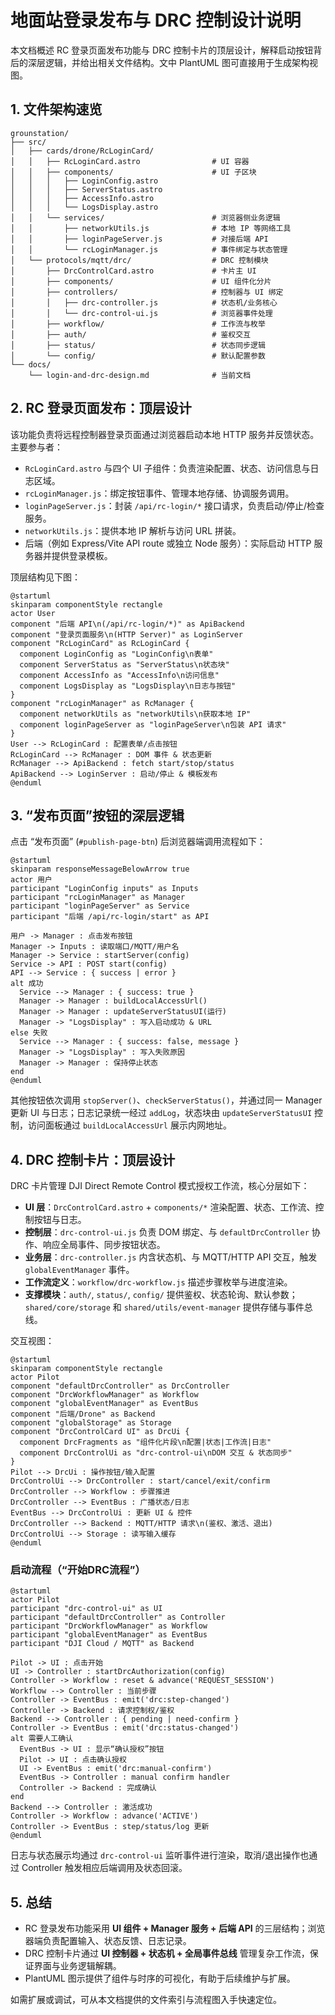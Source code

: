 # 地面站登录发布与 DRC 控制设计说明

本文档概述 RC 登录页面发布功能与 DRC 控制卡片的顶层设计，解释启动按钮背后的深层逻辑，并给出相关文件结构。文中 PlantUML 图可直接用于生成架构视图。

## 1. 文件架构速览

```
grounstation/
├── src/
│   ├── cards/drone/RcLoginCard/
│   │   ├── RcLoginCard.astro                # UI 容器
│   │   ├── components/                      # UI 子区块
│   │   │   ├── LoginConfig.astro
│   │   │   ├── ServerStatus.astro
│   │   │   ├── AccessInfo.astro
│   │   │   └── LogsDisplay.astro
│   │   └── services/                        # 浏览器侧业务逻辑
│   │       ├── networkUtils.js              # 本地 IP 等网络工具
│   │       ├── loginPageServer.js           # 对接后端 API
│   │       └── rcLoginManager.js            # 事件绑定与状态管理
│   └── protocols/mqtt/drc/                  # DRC 控制模块
│       ├── DrcControlCard.astro             # 卡片主 UI
│       ├── components/                      # UI 组件化分片
│       ├── controllers/                     # 控制器与 UI 绑定
│       │   ├── drc-controller.js            # 状态机/业务核心
│       │   └── drc-control-ui.js            # 浏览器事件处理
│       ├── workflow/                        # 工作流与枚举
│       ├── auth/                            # 鉴权交互
│       ├── status/                          # 状态同步逻辑
│       └── config/                          # 默认配置参数
└── docs/
    └── login-and-drc-design.md              # 当前文档
```

## 2. RC 登录页面发布：顶层设计

该功能负责将远程控制器登录页面通过浏览器启动本地 HTTP 服务并反馈状态。主要参与者：

- `RcLoginCard.astro` 与四个 UI 子组件：负责渲染配置、状态、访问信息与日志区域。
- `rcLoginManager.js`：绑定按钮事件、管理本地存储、协调服务调用。
- `loginPageServer.js`：封装 `/api/rc-login/*` 接口请求，负责启动/停止/检查服务。
- `networkUtils.js`：提供本地 IP 解析与访问 URL 拼装。
- 后端（例如 Express/Vite API route 或独立 Node 服务）：实际启动 HTTP 服务器并提供登录模板。

顶层结构见下图：

```plantuml
@startuml
skinparam componentStyle rectangle
actor User
component "后端 API\n(/api/rc-login/*)" as ApiBackend
component "登录页面服务\n(HTTP Server)" as LoginServer
component "RcLoginCard" as RcLoginCard {
  component LoginConfig as "LoginConfig\n表单"
  component ServerStatus as "ServerStatus\n状态块"
  component AccessInfo as "AccessInfo\n访问信息"
  component LogsDisplay as "LogsDisplay\n日志与按钮"
}
component "rcLoginManager" as RcManager {
  component networkUtils as "networkUtils\n获取本地 IP"
  component loginPageServer as "loginPageServer\n包装 API 请求"
}
User --> RcLoginCard : 配置表单/点击按钮
RcLoginCard --> RcManager : DOM 事件 & 状态更新
RcManager --> ApiBackend : fetch start/stop/status
ApiBackend --> LoginServer : 启动/停止 & 模板发布
@enduml
```

## 3. “发布页面”按钮的深层逻辑

点击 “发布页面” (`#publish-page-btn`) 后浏览器端调用流程如下：

```plantuml
@startuml
skinparam responseMessageBelowArrow true
actor 用户
participant "LoginConfig inputs" as Inputs
participant "rcLoginManager" as Manager
participant "loginPageServer" as Service
participant "后端 /api/rc-login/start" as API

用户 -> Manager : 点击发布按钮
Manager -> Inputs : 读取端口/MQTT/用户名
Manager -> Service : startServer(config)
Service -> API : POST start(config)
API --> Service : { success | error }
alt 成功
  Service --> Manager : { success: true }
  Manager -> Manager : buildLocalAccessUrl()
  Manager -> Manager : updateServerStatusUI(运行)
  Manager -> "LogsDisplay" : 写入启动成功 & URL
else 失败
  Service --> Manager : { success: false, message }
  Manager -> "LogsDisplay" : 写入失败原因
  Manager -> Manager : 保持停止状态
end
@enduml
```

其他按钮依次调用 `stopServer()`、`checkServerStatus()`，并通过同一 Manager 更新 UI 与日志；日志记录统一经过 `addLog`，状态块由 `updateServerStatusUI` 控制，访问面板通过 `buildLocalAccessUrl` 展示内网地址。

## 4. DRC 控制卡片：顶层设计

DRC 卡片管理 DJI Direct Remote Control 模式授权工作流，核心分层如下：

- **UI 层**：`DrcControlCard.astro` + `components/*` 渲染配置、状态、工作流、控制按钮与日志。
- **控制层**：`drc-control-ui.js` 负责 DOM 绑定、与 `defaultDrcController` 协作、响应全局事件、同步按钮状态。
- **业务层**：`drc-controller.js` 内含状态机、与 MQTT/HTTP API 交互，触发 `globalEventManager` 事件。
- **工作流定义**：`workflow/drc-workflow.js` 描述步骤枚举与进度渲染。
- **支撑模块**：`auth/`, `status/`, `config/` 提供鉴权、状态轮询、默认参数；`shared/core/storage` 和 `shared/utils/event-manager` 提供存储与事件总线。

交互视图：

```plantuml
@startuml
skinparam componentStyle rectangle
actor Pilot
component "defaultDrcController" as DrcController
component "DrcWorkflowManager" as Workflow
component "globalEventManager" as EventBus
component "后端/Drone" as Backend
component "globalStorage" as Storage
component "DrcControlCard UI" as DrcUi {
  component DrcFragments as "组件化片段\n配置|状态|工作流|日志"
  component DrcControlUi as "drc-control-ui\nDOM 交互 & 状态同步"
}
Pilot --> DrcUi : 操作按钮/输入配置
DrcControlUi --> DrcController : start/cancel/exit/confirm
DrcController --> Workflow : 步骤推进
DrcController --> EventBus : 广播状态/日志
EventBus --> DrcControlUi : 更新 UI & 控件
DrcController --> Backend : MQTT/HTTP 请求\n(鉴权、激活、退出)
DrcControlUi --> Storage : 读写输入缓存
@enduml
```

### 启动流程（“开始DRC流程”）

```plantuml
@startuml
actor Pilot
participant "drc-control-ui" as UI
participant "defaultDrcController" as Controller
participant "DrcWorkflowManager" as Workflow
participant "globalEventManager" as EventBus
participant "DJI Cloud / MQTT" as Backend

Pilot -> UI : 点击开始
UI -> Controller : startDrcAuthorization(config)
Controller -> Workflow : reset & advance('REQUEST_SESSION')
Workflow --> Controller : 当前步骤
Controller -> EventBus : emit('drc:step-changed')
Controller -> Backend : 请求控制权/鉴权
Backend --> Controller : { pending | need-confirm }
Controller -> EventBus : emit('drc:status-changed')
alt 需要人工确认
  EventBus -> UI : 显示“确认授权”按钮
  Pilot -> UI : 点击确认授权
  UI -> EventBus : emit('drc:manual-confirm')
  EventBus -> Controller : manual confirm handler
  Controller -> Backend : 完成确认
end
Backend --> Controller : 激活成功
Controller -> Workflow : advance('ACTIVE')
Controller -> EventBus : step/status/log 更新
@enduml
```

日志与状态展示均通过 `drc-control-ui` 监听事件进行渲染，取消/退出操作也通过 Controller 触发相应后端调用及状态回滚。

## 5. 总结

- RC 登录发布功能采用 **UI 组件 + Manager 服务 + 后端 API** 的三层结构；浏览器端负责配置输入、状态反馈、日志记录。
- DRC 控制卡片通过 **UI 控制器 + 状态机 + 全局事件总线** 管理复杂工作流，保证界面与业务逻辑解耦。
- PlantUML 图示提供了组件与时序的可视化，有助于后续维护与扩展。

如需扩展或调试，可从本文档提供的文件索引与流程图入手快速定位。
